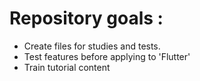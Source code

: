 # Repository goals :
* Create files for studies and tests.
* Test features before applying to 'Flutter'
* Train tutorial content